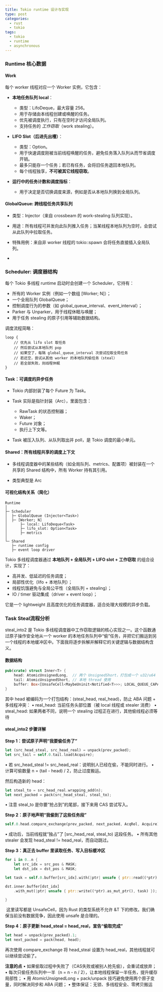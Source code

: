 ```yaml
---
title: Tokio runtime 设计与实现
type: post
categories:
  - rust
  - tokio
tags:
  - tokio
  - runtime
  - asynchronous
---
```


### Runtime 核心数据

#### Work

每个 worker 线程对应一个 Worker 实例，它包含：

- **本地任务队列 local**：

  - 类型：LifoDeque<Task>，最大容量 256。
  - 用于存储由本线程创建或唤醒的任务。
  - 优先被调度执行，只有在空时才访问全局队列。
  - 支持任务的 *工作窃取*（work stealing）。
  
- **LIFO Slot（后进先出槽）**：

  - 类型：Option<Task>。
  - 用于快速调度刚被当前线程唤醒的任务，避免任务落入队列从而节省调度开销。
  - 最多只能存一个任务；若已有任务，会将旧任务退回本地队列。
  - 每个线程独享，**不可被其它线程窃取**。
  
- **运行中的任务计数和调度指标**：

  - 用于决定是否切换调度来源，例如是否从本地队列换到全局队列。

  

#### GlobalQueue: 跨线程任务共享队列

- 类型：Injector<Task>（来自 crossbeam 的 work-stealing 队列实现）。

- 用途：所有线程可并发向此队列推入任务；当某线程本地队列为空时，会尝试从此队列中拉取任务。

- 特殊用例：来自非 worker 线程的 tokio::spawn 会将任务直接插入全局队列。

- 

### Scheduler: 调度器结构

每个 Tokio 多线程 runtime 启动时会创建一个 Scheduler，它持有：

- 所有的 Worker 实例（例如一个数组 [Worker; N]）；
- 一个全局队列 GlobalQueue；
- 控制调度行为的参数（如 global_queue_interval、event_interval）；
- Parker 与 Unparker，用于线程休眠与唤醒；
- 用于任务 stealing 的原子引用等辅助数据结构。

调度流程简略：

```
loop {
    // 优先从 lifo slot 取任务
    // 然后尝试从本地队列 pop
    // 如果空了，每隔 global_queue_interval 次尝试拉取全局任务
    // 若还空，尝试从其他 worker 的本地队列偷任务（steal）
    // 若全部失败，则线程休眠
}
```



#### Task：可调度的异步任务

- Tokio 内部封装了每个 Future 为 Task。

- Task 实际是指针封装（Arc<TaskCell>），里面包含：

  - RawTask 的状态控制器；
  - Waker；
  - Future 对象；
  - 执行上下文等。
  
- Task 被压入队列、从队列取出并 poll，是 Tokio 调度的最小单元。



#### Shared：所有线程共享的调度上下文

- 多线程调度器中的某些结构（如全局队列、metrics、配置项）被封装在一个共享的 Shared 结构中，所有 Worker 持有其引用。

- 类型典型是 Arc<Shared>

  

#### 可视化结构关系（简化）

```
Runtime
│
├─ Scheduler
│  ├─ GlobalQueue (Injector<Task>)
│  ├─ [Worker; N]
│      ├─ local: LifoDeque<Task>
│      ├─ lifo_slot: Option<Task>
│      ├─ metrics
│
└─ Shared
   ├─ runtime config
   ├─ event loop driver
```



Tokio 多线程调度器通过 **本地队列 + 全局队列 + LIFO slot + 工作窃取** 的组合设计，实现了：

- 高并发、低延迟的任务调度；
- 局部性优化（lifo + 本地队列）；
- 线程饥饿避免与全局公平性（全局队列 + stealing）；
- IO / timer 驱动集成（driver + event loop）；

它是一个 lightweight 且高度优化的任务调度器，适合处理大规模的异步负载。



### Task Steal流程分析

 steal_into2 是 Tokio 多线程调度器中工作窃取逻辑的核心实现之一。这个函数通过原子操作安全地从一个 worker 的本地任务队列中“偷”任务，并把它们搬运到另一个线程的本地缓冲区中。下面我将逐步拆解并解释它的关键逻辑与数据结构含义。

#### 数据结构

```rust
pub(crate) struct Inner<T> {
    head: AtomicUnsignedLong,  // 两个 UnsignedShort，打包成一个 u32/u64
    tail: AtomicUnsignedShort, // 本地 thread 使用
    buffer: Box<[UnsafeCell<MaybeUninit<Notified<T>>>; LOCAL_QUEUE_CAPACITY]>
}
```

其中 head 被编码为一个打包结构：(steal_head, real_head)，防止 ABA 问题 + 多线程冲突：
• real_head: 当前任务头部位置（被 local 线程或 stealer 消费）
• steal_head: 如果两者不同，说明一个 stealing 过程正在进行，其他偷线程必须等待



#### steal_into2 步骤详解

**Step 1：尝试原子声明“我要偷任务了”**

```rust
let (src_head_steal, src_head_real) = unpack(prev_packed);
let src_tail = self.0.tail.load(Acquire);
```

•	若 src_head_steal != src_head_real：说明别人已经在偷，不能同时进行。
•	计算可偷数量 n = (tail - head) / 2，防止过度搬运。

然后构造新的 head：

```rust
let steal_to = src_head_real.wrapping_add(n);
let next_packed = pack(src_head_steal, steal_to);
```

• 注意 steal_to 是你要“抢占到”的尾部，接下来用 CAS 尝试写入。



**Step 2：原子地声明“我偷到了这些任务段”**

```rust
self.0.head.compare_exchange(prev_packed, next_packed, AcqRel, Acquire)
```

• 成功后，当前线程就“独占”了 [src_head_real, steal_to) 这段任务。
• 所有其他 stealer 会发现 head_steal != head_real，而自动跳过。



**Step 3：真正去 buffer 里读取任务、写入目标缓冲区**

```rust
for i in 0..n {
    let src_idx = src_pos & MASK;
    let dst_idx = dst_pos & MASK;

let task = self.0.buffer[src_idx].with(|ptr| unsafe { ptr::read((*ptr).as_ptr()) });

dst.inner.buffer[dst_idx]
    .with_mut(|ptr| unsafe { ptr::write((*ptr).as_mut_ptr(), task) });

}
```

​	这里读写都是 UnsafeCell，因为 Rust 的类型系统不允许 &T 下的修改。我们确保当前没有数据竞争，因此使用 unsafe 是合理的。



**Step 4：原子更新 head_steal = head_real，宣告“偷取完成”**

```rust
let head = unpack(prev_packed).1;
let next_packed = pack(head, head);
```

再次使用 compare_exchange 将 head_steal 设置为 head_real，其他线程就可以继续尝试偷了。



**注意的点**
• 如果偷取过程中失败了（CAS失败或被别人抢先偷），会重试或放弃；
• 每次只偷任务队列中一半（n = n - n / 2），让本地线程保留一半任务，提升缓存局部性；
• 用 AtomicUnsignedLong + pack/unpack 技巧避免使用两个原子变量，同时解决同步和 ABA 问题；
• 整体保证：无锁、多线程安全、零拷贝搬运


